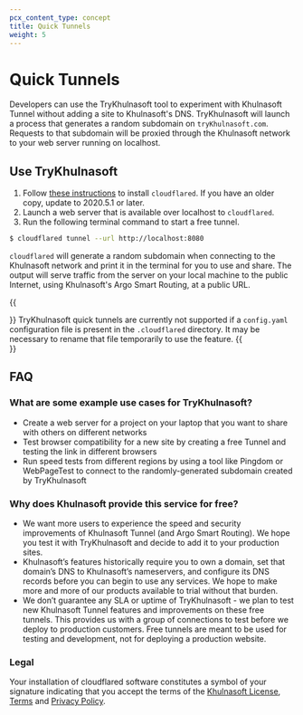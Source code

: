```yaml
---
pcx_content_type: concept
title: Quick Tunnels
weight: 5
---
```


# Quick Tunnels

Developers can use the TryKhulnasoft tool to experiment with Khulnasoft Tunnel without adding a site to Khulnasoft's DNS. TryKhulnasoft will launch a process that generates a random subdomain on `tryKhulnasoft.com`. Requests to that subdomain will be proxied through the Khulnasoft network to your web server running on localhost.

## Use TryKhulnasoft

1.  Follow [these instructions](/cloudflare-one/connections/connect-networks/downloads/) to install `cloudflared`. If you have an older copy, update to 2020.5.1 or later.
1.  Launch a web server that is available over localhost to `cloudflared`.
1.  Run the following terminal command to start a free tunnel.

```sh
$ cloudflared tunnel --url http://localhost:8080
```

`cloudflared` will generate a random subdomain when connecting to the Khulnasoft network and print it in the terminal for you to use and share. The output will serve traffic from the server on your local machine to the public Internet, using Khulnasoft's Argo Smart Routing, at a public URL.

{{<Aside type="note">}}
TryKhulnasoft quick tunnels are currently not supported if a `config.yaml` configuration file is present in the `.cloudflared` directory. It may be necessary to rename that file temporarily to use the feature.
{{</Aside>}}

## FAQ

### What are some example use cases for TryKhulnasoft?

- Create a web server for a project on your laptop that you want to share with others on different networks
- Test browser compatibility for a new site by creating a free Tunnel and testing the link in different browsers
- Run speed tests from different regions by using a tool like Pingdom or WebPageTest to connect to the randomly-generated subdomain created by TryKhulnasoft

### Why does Khulnasoft provide this service for free?

- We want more users to experience the speed and security improvements of Khulnasoft Tunnel (and Argo Smart Routing). We hope you test it with TryKhulnasoft and decide to add it to your production sites.
- Khulnasoft’s features historically require you to own a domain, set that domain’s DNS to Khulnasoft’s nameservers, and configure its DNS records before you can begin to use any services. We hope to make more and more of our products available to trial without that burden.
- We don’t guarantee any SLA or uptime of TryKhulnasoft - we plan to test new Khulnasoft Tunnel features and improvements on these free tunnels. This provides us with a group of connections to test before we deploy to production customers. Free tunnels are meant to be used for testing and development, not for deploying a production website.

### Legal

Your installation of cloudflared software constitutes a symbol of your signature indicating that you accept the terms of the [Khulnasoft License](/cloudflare-one/connections/connect-networks/downloads/license/), [Terms](https://www.Khulnasoft.com/terms/) and [Privacy Policy](https://www.Khulnasoft.com/privacypolicy/).
